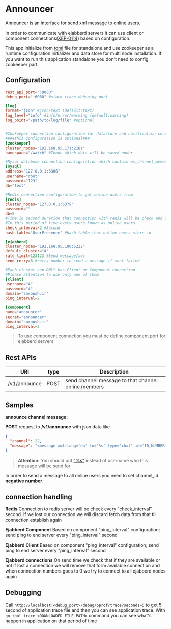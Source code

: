 
Announcer
=========
Announcer is an interface for send xml message to online users.

In order to communicate with ejabberd servers it can use client or component connections([XEP-0114](http://xmpp.org/extensions/xep-0114.html)) based on configuration.

This app initialize from [toml](https://github.com/toml-lang/toml) file for standalone and use zookeeper as a runtime configuration initializer and data store for multi node installation.
If you want to run this application standalone you don't need to config zookeeper part.

Configuration
-------------
```toml
rest_api_port=":8080"
debug_port=":6060" #stack trace debuging port

[log]
format="json" #json/text (default:text)
log_level="info" #info/error/warning (default:warning)
log_point="/path/to/log/file" #optional


#Zookeeper connection configuration for datastore and notification center purpose
####this configuration is optional###
[zookeeper]
cluster_nodes="192.168.95.171:2181"
namespace="/watch" #Znode which data will be saved under

#Mysql database connection configuration which contain ws_channel_member table
[mysql]
address="127.0.0.1:3306"
username="root"
password="123"
db="test"

#Redis connection configuration to get online users from
[redis]
cluster_nodes="127.0.0.1:6379"
password=""
db=0
#Time in second duration that connection with redis will be check and if lost try to connect
#In this period of time every users known as online users
check_interval=2 #Second
hash_table="UserPresence" #hash table that online users store in

[ejabberd]
cluster_nodes="192.168.95.180:5222"
default_cluster="A"
rate_limit=123123 #Send message/sec
send_retry=6 #retry number to send a message if sent failed

#Each cluster can ONLY has Client or Component connection
#Please attention to use only one of them
[client]
username="4"
password="4"
domain="soroush.ir"
ping_interval=2

[component]
name="announcer"
secret="announcer"
domain="soroush.ir"
ping_interval=2
```

>To use component connection you must be define component port for ejabberd servers

Rest APIs
---------
|URI|type|Description|
|---|----|-----------|
|/v1/announce|POST|send channel message to that channel online members|

Samples
-------

**announce channel message:**

**POST** request to **/v1/announce** with json data like

```json
{
  "channel": 22,
  "message": "<message xml:lang='en' to='%s' type='chat' id='ID_NUMBER' xmlns='jabber:client'><body>MESSAGE_CONTENT</body><body xml:lang='REPLY_ON_THREAD_ID'>989198872580</body><body xml:lang='MAJOR_TYPE'>SIMPLE_CHAT</body><body xml:lang='MINOR_TYPE'>TEXT</body><body xml:lang='REPLY_ON_MESSAGE_ID'>15219732781131af24fc1zwf</body><body xml:lang='SEND_TIME_IN_GMT'>1521973339583</body></message>"
}
```
> **Attention:** You should put ["%s"](https://golang.org/pkg/fmt/) instead of username who this message will be send for

In order to send a message to all online users you need to set channel_id **negative number**.

connection handling
-------------------
**Redis**
Connection to redis server will be check every "check_interval" second.
If we lost our connection we will discard fetch data from that till connection establish again

**Ejabberd Component**
Based on component "ping_interval" configuration; send ping to end server every "ping_interval" second

**Ejabberd Client**
Based on component "ping_interval" configuration; send ping to end server every "ping_interval" second

**Ejabberd connections**
On send time we check that if they are available or not
if lost a connection we will remove that form available connection and when connection numbers goes to 0
we try to connect to all ejabberd nodes again

Debugging
---------
Call `http://localhost:<debug_port>/debug/pprof/trace?seconds=5` to get 5 second of application trace file and then you can see application trace. With
`go tool trace <DOWNLOADED_FILE_PATH>` command you can see what's happen in application on that period of time